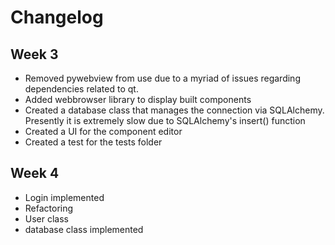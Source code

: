 # Changelog

## Week 3

- Removed pywebview from use due to a myriad of issues regarding dependencies related to qt.
- Added webbrowser library to display built components
- Created a database class that manages the connection via SQLAlchemy. Presently it is extremely slow due to SQLAlchemy's insert() function
- Created a UI for the component editor
- Created a test for the tests folder

## Week 4

- Login implemented
- Refactoring
- User class
- database class implemented
